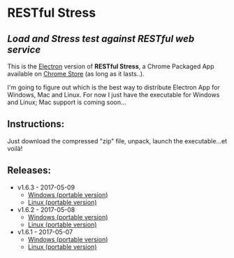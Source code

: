 # **RESTful Stress**

## *Load and Stress test against RESTful web service*

This is the [Electron](https://electron.atom.io/) version of **RESTful Stress**, a Chrome Packaged App available on 
[Chrome Store](https://chrome.google.com/webstore/detail/restful-stress/lljgneahfmgjmpglpbhmkangancgdgeb) (as long as it lasts..).

I'm going to figure out which is the best way to distribute Electron App for Windows, Mac and Linux. For now I just have the executable for Windows and Linux; Mac support is coming soon...

## Instructions:
Just download the compressed "zip" file, unpack, launch the executable...et voilà!

## Releases:
- v1.6.3 - 2017-05-09
  - [Windows (portable version)](https://github.com/maurobussini/restful-stress/raw/master/dist/1.6.2/restful-stress.1.6.3.win.portable.zip)
  - [Linux (portable version)](https://github.com/maurobussini/restful-stress/raw/master/dist/1.6.2/restful-stress.1.6.3.linux.portable.zip)
- v1.6.2 - 2017-05-08
  - [Windows (portable version)](https://github.com/maurobussini/restful-stress/raw/master/dist/1.6.2/restful-stress.1.6.2.win.portable.zip)
  - [Linux (portable version)](https://github.com/maurobussini/restful-stress/raw/master/dist/1.6.2/restful-stress.1.6.2.linux.portable.zip)
- v1.6.1 - 2017-05-07
  - [Windows (portable version)](https://github.com/maurobussini/restful-stress/raw/master/dist/1.6.1/restful-stress.1.6.1.win.portable.zip)
  - [Linux (portable version)](https://github.com/maurobussini/restful-stress/raw/master/dist/1.6.1/restful-stress.1.6.1.linux.portable.zip)  




